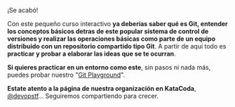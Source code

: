 ¡Se acabó!

Con este pequeño curso interactivo **ya deberías saber qué es Git, entender los conceptos básicos detras de este popular sistema de control de versiones y realizar las operaciones básicas como parte de un equipo distribuido con un repositorio compartido tipo Git**. A partir de aquí todo es **practicar y probar a elaborar las ideas que se te ocurran**.

**Si quieres practicar en un entorno como este**, sin pasos ni nada más, puedes probar nuestro "[Git Playground](https://katacoda.com/devopstf/scenarios/git-playground)". 

**Estate atento a la página de nuestra organización en KataCoda**, [@devopstf](https://katacoda.com/devopstf)... Seguiremos compartiendo para crecer.
